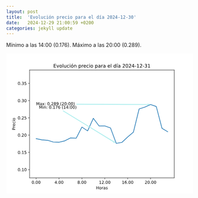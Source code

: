 ```yaml
---
layout: post
title:  'Evolución precio para el día 2024-12-30'
date:   2024-12-29 21:00:59 +0200
categories: jekyll update
---
```

Mínimo a las 14:00 (0.176). Máximo a las 20:00 (0.289).

<svg xmlns:xlink="http://www.w3.org/1999/xlink" viewBox="0 0 460.8 345.6" xmlns="http://www.w3.org/2000/svg" version="1.1">
 <metadata>
  <rdf:RDF xmlns:dc="http://purl.org/dc/elements/1.1/" xmlns:cc="http://creativecommons.org/ns#" xmlns:rdf="http://www.w3.org/1999/02/22-rdf-syntax-ns#">
   <cc:Work>
    <dc:type rdf:resource="http://purl.org/dc/dcmitype/StillImage"/>
    <dc:date>2024-12-30T19:04:06.574492</dc:date>
    <dc:format>image/svg+xml</dc:format>
    <dc:creator>
     <cc:Agent>
      <dc:title>Matplotlib v3.7.1, https://matplotlib.org/</dc:title>
     </cc:Agent>
    </dc:creator>
   </cc:Work>
  </rdf:RDF>
 </metadata>
 <defs>
  <style type="text/css">*{stroke-linejoin: round; stroke-linecap: butt}</style>
 </defs>
 <g id="figure_1">
  <g id="patch_1">
   <path d="M 0 345.6
L 460.8 345.6
L 460.8 0
L 0 0
z
" style="fill: #ffffff"/>
  </g>
  <g id="axes_1">
   <g id="patch_2">
    <path d="M 57.6 307.584
L 414.72 307.584
L 414.72 41.472
L 57.6 41.472
z
" style="fill: #ffffff"/>
   </g>
   <g id="matplotlib.axis_1">
    <g id="xtick_1">
     <g id="line2d_1">
      <defs>
       <path id="mb1c4d2a257" d="M 0 0
L 0 3.5
" style="stroke: #000000; stroke-width: 0.8"/>
      </defs>
      <g>
       <use xlink:href="#mb1c4d2a257" x="73.832727" y="307.584" style="stroke: #000000; stroke-width: 0.8"/>
      </g>
     </g>
     <g id="text_1">
      <!-- 0.00 -->
      <g transform="translate(62.699915 322.182437) scale(0.1 -0.1)">
       <defs>
        <path id="DejaVuSans-30" d="M 2034 4250
Q 1547 4250 1301 3770
Q 1056 3291 1056 2328
Q 1056 1369 1301 889
Q 1547 409 2034 409
Q 2525 409 2770 889
Q 3016 1369 3016 2328
Q 3016 3291 2770 3770
Q 2525 4250 2034 4250
z
M 2034 4750
Q 2819 4750 3233 4129
Q 3647 3509 3647 2328
Q 3647 1150 3233 529
Q 2819 -91 2034 -91
Q 1250 -91 836 529
Q 422 1150 422 2328
Q 422 3509 836 4129
Q 1250 4750 2034 4750
z
" transform="scale(0.015625)"/>
        <path id="DejaVuSans-2e" d="M 684 794
L 1344 794
L 1344 0
L 684 0
L 684 794
z
" transform="scale(0.015625)"/>
       </defs>
       <use xlink:href="#DejaVuSans-30"/>
       <use xlink:href="#DejaVuSans-2e" x="63.623047"/>
       <use xlink:href="#DejaVuSans-30" x="95.410156"/>
       <use xlink:href="#DejaVuSans-30" x="159.033203"/>
      </g>
     </g>
    </g>
    <g id="xtick_2">
     <g id="line2d_2">
      <g>
       <use xlink:href="#mb1c4d2a257" x="130.294387" y="307.584" style="stroke: #000000; stroke-width: 0.8"/>
      </g>
     </g>
     <g id="text_2">
      <!-- 4.00 -->
      <g transform="translate(119.161575 322.182437) scale(0.1 -0.1)">
       <defs>
        <path id="DejaVuSans-34" d="M 2419 4116
L 825 1625
L 2419 1625
L 2419 4116
z
M 2253 4666
L 3047 4666
L 3047 1625
L 3713 1625
L 3713 1100
L 3047 1100
L 3047 0
L 2419 0
L 2419 1100
L 313 1100
L 313 1709
L 2253 4666
z
" transform="scale(0.015625)"/>
       </defs>
       <use xlink:href="#DejaVuSans-34"/>
       <use xlink:href="#DejaVuSans-2e" x="63.623047"/>
       <use xlink:href="#DejaVuSans-30" x="95.410156"/>
       <use xlink:href="#DejaVuSans-30" x="159.033203"/>
      </g>
     </g>
    </g>
    <g id="xtick_3">
     <g id="line2d_3">
      <g>
       <use xlink:href="#mb1c4d2a257" x="186.756047" y="307.584" style="stroke: #000000; stroke-width: 0.8"/>
      </g>
     </g>
     <g id="text_3">
      <!-- 8.00 -->
      <g transform="translate(175.623235 322.182437) scale(0.1 -0.1)">
       <defs>
        <path id="DejaVuSans-38" d="M 2034 2216
Q 1584 2216 1326 1975
Q 1069 1734 1069 1313
Q 1069 891 1326 650
Q 1584 409 2034 409
Q 2484 409 2743 651
Q 3003 894 3003 1313
Q 3003 1734 2745 1975
Q 2488 2216 2034 2216
z
M 1403 2484
Q 997 2584 770 2862
Q 544 3141 544 3541
Q 544 4100 942 4425
Q 1341 4750 2034 4750
Q 2731 4750 3128 4425
Q 3525 4100 3525 3541
Q 3525 3141 3298 2862
Q 3072 2584 2669 2484
Q 3125 2378 3379 2068
Q 3634 1759 3634 1313
Q 3634 634 3220 271
Q 2806 -91 2034 -91
Q 1263 -91 848 271
Q 434 634 434 1313
Q 434 1759 690 2068
Q 947 2378 1403 2484
z
M 1172 3481
Q 1172 3119 1398 2916
Q 1625 2713 2034 2713
Q 2441 2713 2670 2916
Q 2900 3119 2900 3481
Q 2900 3844 2670 4047
Q 2441 4250 2034 4250
Q 1625 4250 1398 4047
Q 1172 3844 1172 3481
z
" transform="scale(0.015625)"/>
       </defs>
       <use xlink:href="#DejaVuSans-38"/>
       <use xlink:href="#DejaVuSans-2e" x="63.623047"/>
       <use xlink:href="#DejaVuSans-30" x="95.410156"/>
       <use xlink:href="#DejaVuSans-30" x="159.033203"/>
      </g>
     </g>
    </g>
    <g id="xtick_4">
     <g id="line2d_4">
      <g>
       <use xlink:href="#mb1c4d2a257" x="243.217708" y="307.584" style="stroke: #000000; stroke-width: 0.8"/>
      </g>
     </g>
     <g id="text_4">
      <!-- 12.00 -->
      <g transform="translate(228.903645 322.182437) scale(0.1 -0.1)">
       <defs>
        <path id="DejaVuSans-31" d="M 794 531
L 1825 531
L 1825 4091
L 703 3866
L 703 4441
L 1819 4666
L 2450 4666
L 2450 531
L 3481 531
L 3481 0
L 794 0
L 794 531
z
" transform="scale(0.015625)"/>
        <path id="DejaVuSans-32" d="M 1228 531
L 3431 531
L 3431 0
L 469 0
L 469 531
Q 828 903 1448 1529
Q 2069 2156 2228 2338
Q 2531 2678 2651 2914
Q 2772 3150 2772 3378
Q 2772 3750 2511 3984
Q 2250 4219 1831 4219
Q 1534 4219 1204 4116
Q 875 4013 500 3803
L 500 4441
Q 881 4594 1212 4672
Q 1544 4750 1819 4750
Q 2544 4750 2975 4387
Q 3406 4025 3406 3419
Q 3406 3131 3298 2873
Q 3191 2616 2906 2266
Q 2828 2175 2409 1742
Q 1991 1309 1228 531
z
" transform="scale(0.015625)"/>
       </defs>
       <use xlink:href="#DejaVuSans-31"/>
       <use xlink:href="#DejaVuSans-32" x="63.623047"/>
       <use xlink:href="#DejaVuSans-2e" x="127.246094"/>
       <use xlink:href="#DejaVuSans-30" x="159.033203"/>
       <use xlink:href="#DejaVuSans-30" x="222.65625"/>
      </g>
     </g>
    </g>
    <g id="xtick_5">
     <g id="line2d_5">
      <g>
       <use xlink:href="#mb1c4d2a257" x="299.679368" y="307.584" style="stroke: #000000; stroke-width: 0.8"/>
      </g>
     </g>
     <g id="text_5">
      <!-- 16.00 -->
      <g transform="translate(285.365305 322.182437) scale(0.1 -0.1)">
       <defs>
        <path id="DejaVuSans-36" d="M 2113 2584
Q 1688 2584 1439 2293
Q 1191 2003 1191 1497
Q 1191 994 1439 701
Q 1688 409 2113 409
Q 2538 409 2786 701
Q 3034 994 3034 1497
Q 3034 2003 2786 2293
Q 2538 2584 2113 2584
z
M 3366 4563
L 3366 3988
Q 3128 4100 2886 4159
Q 2644 4219 2406 4219
Q 1781 4219 1451 3797
Q 1122 3375 1075 2522
Q 1259 2794 1537 2939
Q 1816 3084 2150 3084
Q 2853 3084 3261 2657
Q 3669 2231 3669 1497
Q 3669 778 3244 343
Q 2819 -91 2113 -91
Q 1303 -91 875 529
Q 447 1150 447 2328
Q 447 3434 972 4092
Q 1497 4750 2381 4750
Q 2619 4750 2861 4703
Q 3103 4656 3366 4563
z
" transform="scale(0.015625)"/>
       </defs>
       <use xlink:href="#DejaVuSans-31"/>
       <use xlink:href="#DejaVuSans-36" x="63.623047"/>
       <use xlink:href="#DejaVuSans-2e" x="127.246094"/>
       <use xlink:href="#DejaVuSans-30" x="159.033203"/>
       <use xlink:href="#DejaVuSans-30" x="222.65625"/>
      </g>
     </g>
    </g>
    <g id="xtick_6">
     <g id="line2d_6">
      <g>
       <use xlink:href="#mb1c4d2a257" x="356.141028" y="307.584" style="stroke: #000000; stroke-width: 0.8"/>
      </g>
     </g>
     <g id="text_6">
      <!-- 20.00 -->
      <g transform="translate(341.826965 322.182437) scale(0.1 -0.1)">
       <use xlink:href="#DejaVuSans-32"/>
       <use xlink:href="#DejaVuSans-30" x="63.623047"/>
       <use xlink:href="#DejaVuSans-2e" x="127.246094"/>
       <use xlink:href="#DejaVuSans-30" x="159.033203"/>
       <use xlink:href="#DejaVuSans-30" x="222.65625"/>
      </g>
     </g>
    </g>
    <g id="text_7">
     <!-- Horas -->
     <g transform="translate(221.61625 335.860562) scale(0.1 -0.1)">
      <defs>
       <path id="DejaVuSans-48" d="M 628 4666
L 1259 4666
L 1259 2753
L 3553 2753
L 3553 4666
L 4184 4666
L 4184 0
L 3553 0
L 3553 2222
L 1259 2222
L 1259 0
L 628 0
L 628 4666
z
" transform="scale(0.015625)"/>
       <path id="DejaVuSans-6f" d="M 1959 3097
Q 1497 3097 1228 2736
Q 959 2375 959 1747
Q 959 1119 1226 758
Q 1494 397 1959 397
Q 2419 397 2687 759
Q 2956 1122 2956 1747
Q 2956 2369 2687 2733
Q 2419 3097 1959 3097
z
M 1959 3584
Q 2709 3584 3137 3096
Q 3566 2609 3566 1747
Q 3566 888 3137 398
Q 2709 -91 1959 -91
Q 1206 -91 779 398
Q 353 888 353 1747
Q 353 2609 779 3096
Q 1206 3584 1959 3584
z
" transform="scale(0.015625)"/>
       <path id="DejaVuSans-72" d="M 2631 2963
Q 2534 3019 2420 3045
Q 2306 3072 2169 3072
Q 1681 3072 1420 2755
Q 1159 2438 1159 1844
L 1159 0
L 581 0
L 581 3500
L 1159 3500
L 1159 2956
Q 1341 3275 1631 3429
Q 1922 3584 2338 3584
Q 2397 3584 2469 3576
Q 2541 3569 2628 3553
L 2631 2963
z
" transform="scale(0.015625)"/>
       <path id="DejaVuSans-61" d="M 2194 1759
Q 1497 1759 1228 1600
Q 959 1441 959 1056
Q 959 750 1161 570
Q 1363 391 1709 391
Q 2188 391 2477 730
Q 2766 1069 2766 1631
L 2766 1759
L 2194 1759
z
M 3341 1997
L 3341 0
L 2766 0
L 2766 531
Q 2569 213 2275 61
Q 1981 -91 1556 -91
Q 1019 -91 701 211
Q 384 513 384 1019
Q 384 1609 779 1909
Q 1175 2209 1959 2209
L 2766 2209
L 2766 2266
Q 2766 2663 2505 2880
Q 2244 3097 1772 3097
Q 1472 3097 1187 3025
Q 903 2953 641 2809
L 641 3341
Q 956 3463 1253 3523
Q 1550 3584 1831 3584
Q 2591 3584 2966 3190
Q 3341 2797 3341 1997
z
" transform="scale(0.015625)"/>
       <path id="DejaVuSans-73" d="M 2834 3397
L 2834 2853
Q 2591 2978 2328 3040
Q 2066 3103 1784 3103
Q 1356 3103 1142 2972
Q 928 2841 928 2578
Q 928 2378 1081 2264
Q 1234 2150 1697 2047
L 1894 2003
Q 2506 1872 2764 1633
Q 3022 1394 3022 966
Q 3022 478 2636 193
Q 2250 -91 1575 -91
Q 1294 -91 989 -36
Q 684 19 347 128
L 347 722
Q 666 556 975 473
Q 1284 391 1588 391
Q 1994 391 2212 530
Q 2431 669 2431 922
Q 2431 1156 2273 1281
Q 2116 1406 1581 1522
L 1381 1569
Q 847 1681 609 1914
Q 372 2147 372 2553
Q 372 3047 722 3315
Q 1072 3584 1716 3584
Q 2034 3584 2315 3537
Q 2597 3491 2834 3397
z
" transform="scale(0.015625)"/>
      </defs>
      <use xlink:href="#DejaVuSans-48"/>
      <use xlink:href="#DejaVuSans-6f" x="75.195312"/>
      <use xlink:href="#DejaVuSans-72" x="136.376953"/>
      <use xlink:href="#DejaVuSans-61" x="177.490234"/>
      <use xlink:href="#DejaVuSans-73" x="238.769531"/>
     </g>
    </g>
   </g>
   <g id="matplotlib.axis_2">
    <g id="ytick_1">
     <g id="line2d_7">
      <defs>
       <path id="meb2de6eaa0" d="M 0 0
L -3.5 0
" style="stroke: #000000; stroke-width: 0.8"/>
      </defs>
      <g>
       <use xlink:href="#meb2de6eaa0" x="57.6" y="287.324217" style="stroke: #000000; stroke-width: 0.8"/>
      </g>
     </g>
     <g id="text_8">
      <!-- 0.10 -->
      <g transform="translate(28.334375 291.123435) scale(0.1 -0.1)">
       <use xlink:href="#DejaVuSans-30"/>
       <use xlink:href="#DejaVuSans-2e" x="63.623047"/>
       <use xlink:href="#DejaVuSans-31" x="95.410156"/>
       <use xlink:href="#DejaVuSans-30" x="159.033203"/>
      </g>
     </g>
    </g>
    <g id="ytick_2">
     <g id="line2d_8">
      <g>
       <use xlink:href="#meb2de6eaa0" x="57.6" y="244.725849" style="stroke: #000000; stroke-width: 0.8"/>
      </g>
     </g>
     <g id="text_9">
      <!-- 0.15 -->
      <g transform="translate(28.334375 248.525068) scale(0.1 -0.1)">
       <defs>
        <path id="DejaVuSans-35" d="M 691 4666
L 3169 4666
L 3169 4134
L 1269 4134
L 1269 2991
Q 1406 3038 1543 3061
Q 1681 3084 1819 3084
Q 2600 3084 3056 2656
Q 3513 2228 3513 1497
Q 3513 744 3044 326
Q 2575 -91 1722 -91
Q 1428 -91 1123 -41
Q 819 9 494 109
L 494 744
Q 775 591 1075 516
Q 1375 441 1709 441
Q 2250 441 2565 725
Q 2881 1009 2881 1497
Q 2881 1984 2565 2268
Q 2250 2553 1709 2553
Q 1456 2553 1204 2497
Q 953 2441 691 2322
L 691 4666
z
" transform="scale(0.015625)"/>
       </defs>
       <use xlink:href="#DejaVuSans-30"/>
       <use xlink:href="#DejaVuSans-2e" x="63.623047"/>
       <use xlink:href="#DejaVuSans-31" x="95.410156"/>
       <use xlink:href="#DejaVuSans-35" x="159.033203"/>
      </g>
     </g>
    </g>
    <g id="ytick_3">
     <g id="line2d_9">
      <g>
       <use xlink:href="#meb2de6eaa0" x="57.6" y="202.127482" style="stroke: #000000; stroke-width: 0.8"/>
      </g>
     </g>
     <g id="text_10">
      <!-- 0.20 -->
      <g transform="translate(28.334375 205.926701) scale(0.1 -0.1)">
       <use xlink:href="#DejaVuSans-30"/>
       <use xlink:href="#DejaVuSans-2e" x="63.623047"/>
       <use xlink:href="#DejaVuSans-32" x="95.410156"/>
       <use xlink:href="#DejaVuSans-30" x="159.033203"/>
      </g>
     </g>
    </g>
    <g id="ytick_4">
     <g id="line2d_10">
      <g>
       <use xlink:href="#meb2de6eaa0" x="57.6" y="159.529115" style="stroke: #000000; stroke-width: 0.8"/>
      </g>
     </g>
     <g id="text_11">
      <!-- 0.25 -->
      <g transform="translate(28.334375 163.328334) scale(0.1 -0.1)">
       <use xlink:href="#DejaVuSans-30"/>
       <use xlink:href="#DejaVuSans-2e" x="63.623047"/>
       <use xlink:href="#DejaVuSans-32" x="95.410156"/>
       <use xlink:href="#DejaVuSans-35" x="159.033203"/>
      </g>
     </g>
    </g>
    <g id="ytick_5">
     <g id="line2d_11">
      <g>
       <use xlink:href="#meb2de6eaa0" x="57.6" y="116.930748" style="stroke: #000000; stroke-width: 0.8"/>
      </g>
     </g>
     <g id="text_12">
      <!-- 0.30 -->
      <g transform="translate(28.334375 120.729966) scale(0.1 -0.1)">
       <defs>
        <path id="DejaVuSans-33" d="M 2597 2516
Q 3050 2419 3304 2112
Q 3559 1806 3559 1356
Q 3559 666 3084 287
Q 2609 -91 1734 -91
Q 1441 -91 1130 -33
Q 819 25 488 141
L 488 750
Q 750 597 1062 519
Q 1375 441 1716 441
Q 2309 441 2620 675
Q 2931 909 2931 1356
Q 2931 1769 2642 2001
Q 2353 2234 1838 2234
L 1294 2234
L 1294 2753
L 1863 2753
Q 2328 2753 2575 2939
Q 2822 3125 2822 3475
Q 2822 3834 2567 4026
Q 2313 4219 1838 4219
Q 1578 4219 1281 4162
Q 984 4106 628 3988
L 628 4550
Q 988 4650 1302 4700
Q 1616 4750 1894 4750
Q 2613 4750 3031 4423
Q 3450 4097 3450 3541
Q 3450 3153 3228 2886
Q 3006 2619 2597 2516
z
" transform="scale(0.015625)"/>
       </defs>
       <use xlink:href="#DejaVuSans-30"/>
       <use xlink:href="#DejaVuSans-2e" x="63.623047"/>
       <use xlink:href="#DejaVuSans-33" x="95.410156"/>
       <use xlink:href="#DejaVuSans-30" x="159.033203"/>
      </g>
     </g>
    </g>
    <g id="ytick_6">
     <g id="line2d_12">
      <g>
       <use xlink:href="#meb2de6eaa0" x="57.6" y="74.33238" style="stroke: #000000; stroke-width: 0.8"/>
      </g>
     </g>
     <g id="text_13">
      <!-- 0.35 -->
      <g transform="translate(28.334375 78.131599) scale(0.1 -0.1)">
       <use xlink:href="#DejaVuSans-30"/>
       <use xlink:href="#DejaVuSans-2e" x="63.623047"/>
       <use xlink:href="#DejaVuSans-33" x="95.410156"/>
       <use xlink:href="#DejaVuSans-35" x="159.033203"/>
      </g>
     </g>
    </g>
    <g id="text_14">
     <!-- Precio -->
     <g transform="translate(22.254687 189.672531) rotate(-90) scale(0.1 -0.1)">
      <defs>
       <path id="DejaVuSans-50" d="M 1259 4147
L 1259 2394
L 2053 2394
Q 2494 2394 2734 2622
Q 2975 2850 2975 3272
Q 2975 3691 2734 3919
Q 2494 4147 2053 4147
L 1259 4147
z
M 628 4666
L 2053 4666
Q 2838 4666 3239 4311
Q 3641 3956 3641 3272
Q 3641 2581 3239 2228
Q 2838 1875 2053 1875
L 1259 1875
L 1259 0
L 628 0
L 628 4666
z
" transform="scale(0.015625)"/>
       <path id="DejaVuSans-65" d="M 3597 1894
L 3597 1613
L 953 1613
Q 991 1019 1311 708
Q 1631 397 2203 397
Q 2534 397 2845 478
Q 3156 559 3463 722
L 3463 178
Q 3153 47 2828 -22
Q 2503 -91 2169 -91
Q 1331 -91 842 396
Q 353 884 353 1716
Q 353 2575 817 3079
Q 1281 3584 2069 3584
Q 2775 3584 3186 3129
Q 3597 2675 3597 1894
z
M 3022 2063
Q 3016 2534 2758 2815
Q 2500 3097 2075 3097
Q 1594 3097 1305 2825
Q 1016 2553 972 2059
L 3022 2063
z
" transform="scale(0.015625)"/>
       <path id="DejaVuSans-63" d="M 3122 3366
L 3122 2828
Q 2878 2963 2633 3030
Q 2388 3097 2138 3097
Q 1578 3097 1268 2742
Q 959 2388 959 1747
Q 959 1106 1268 751
Q 1578 397 2138 397
Q 2388 397 2633 464
Q 2878 531 3122 666
L 3122 134
Q 2881 22 2623 -34
Q 2366 -91 2075 -91
Q 1284 -91 818 406
Q 353 903 353 1747
Q 353 2603 823 3093
Q 1294 3584 2113 3584
Q 2378 3584 2631 3529
Q 2884 3475 3122 3366
z
" transform="scale(0.015625)"/>
       <path id="DejaVuSans-69" d="M 603 3500
L 1178 3500
L 1178 0
L 603 0
L 603 3500
z
M 603 4863
L 1178 4863
L 1178 4134
L 603 4134
L 603 4863
z
" transform="scale(0.015625)"/>
      </defs>
      <use xlink:href="#DejaVuSans-50"/>
      <use xlink:href="#DejaVuSans-72" x="58.552734"/>
      <use xlink:href="#DejaVuSans-65" x="97.416016"/>
      <use xlink:href="#DejaVuSans-63" x="158.939453"/>
      <use xlink:href="#DejaVuSans-69" x="213.919922"/>
      <use xlink:href="#DejaVuSans-6f" x="241.703125"/>
     </g>
    </g>
   </g>
   <g id="line2d_13">
    <path d="M 73.832727 210.894226
L 87.948142 213.799435
L 102.063557 214.915512
L 116.178972 219.175349
L 130.294387 219.712088
L 144.409802 216.304219
L 158.525217 209.053977
L 172.640632 209.795188
L 186.756047 182.251084
L 200.871462 191.690882
L 214.986877 160.585554
L 229.102292 179.550347
L 243.217708 179.49071
L 257.333123 184.508797
L 271.448538 222.387266
L 285.563953 220.078434
L 299.679368 206.762184
L 313.794783 194.936878
L 327.910198 137.659113
L 342.025613 132.947734
L 356.141028 126.668734
L 370.256443 131.550507
L 384.371858 185.377804
L 398.487273 193.820801
" clip-path="url(#p69227d1b10)" style="fill: none; stroke: #1f77b4; stroke-width: 1.5; stroke-linecap: square"/>
   </g>
   <g id="patch_3">
    <path d="M 57.6 307.584
L 57.6 41.472
" style="fill: none; stroke: #000000; stroke-width: 0.8; stroke-linejoin: miter; stroke-linecap: square"/>
   </g>
   <g id="patch_4">
    <path d="M 414.72 307.584
L 414.72 41.472
" style="fill: none; stroke: #000000; stroke-width: 0.8; stroke-linejoin: miter; stroke-linecap: square"/>
   </g>
   <g id="patch_5">
    <path d="M 57.6 307.584
L 414.72 307.584
" style="fill: none; stroke: #000000; stroke-width: 0.8; stroke-linejoin: miter; stroke-linecap: square"/>
   </g>
   <g id="patch_6">
    <path d="M 57.6 41.472
L 414.72 41.472
" style="fill: none; stroke: #000000; stroke-width: 0.8; stroke-linejoin: miter; stroke-linecap: square"/>
   </g>
   <g id="patch_7">
    <path d="M 173.482668 124.846555
Q 261.315915 125.241904 349.149162 125.637253
L 349.155914 124.137268
Q 351.649254 125.398504 354.142595 126.659739
Q 351.638002 127.898478 349.133408 129.137218
L 349.14016 127.637233
Q 261.306913 127.241884 173.473666 126.846535
L 173.482668 124.846555
z
" style="fill: #afeeee; stroke: #afeeee; stroke-width: 0.0001; stroke-linecap: round"/>
   </g>
   <g id="text_15">
    <!-- Max: 0.289 (20:00) -->
    <g transform="translate(73.832727 128.372669) scale(0.1 -0.1)">
     <defs>
      <path id="DejaVuSans-4d" d="M 628 4666
L 1569 4666
L 2759 1491
L 3956 4666
L 4897 4666
L 4897 0
L 4281 0
L 4281 4097
L 3078 897
L 2444 897
L 1241 4097
L 1241 0
L 628 0
L 628 4666
z
" transform="scale(0.015625)"/>
      <path id="DejaVuSans-78" d="M 3513 3500
L 2247 1797
L 3578 0
L 2900 0
L 1881 1375
L 863 0
L 184 0
L 1544 1831
L 300 3500
L 978 3500
L 1906 2253
L 2834 3500
L 3513 3500
z
" transform="scale(0.015625)"/>
      <path id="DejaVuSans-3a" d="M 750 794
L 1409 794
L 1409 0
L 750 0
L 750 794
z
M 750 3309
L 1409 3309
L 1409 2516
L 750 2516
L 750 3309
z
" transform="scale(0.015625)"/>
      <path id="DejaVuSans-20" transform="scale(0.015625)"/>
      <path id="DejaVuSans-39" d="M 703 97
L 703 672
Q 941 559 1184 500
Q 1428 441 1663 441
Q 2288 441 2617 861
Q 2947 1281 2994 2138
Q 2813 1869 2534 1725
Q 2256 1581 1919 1581
Q 1219 1581 811 2004
Q 403 2428 403 3163
Q 403 3881 828 4315
Q 1253 4750 1959 4750
Q 2769 4750 3195 4129
Q 3622 3509 3622 2328
Q 3622 1225 3098 567
Q 2575 -91 1691 -91
Q 1453 -91 1209 -44
Q 966 3 703 97
z
M 1959 2075
Q 2384 2075 2632 2365
Q 2881 2656 2881 3163
Q 2881 3666 2632 3958
Q 2384 4250 1959 4250
Q 1534 4250 1286 3958
Q 1038 3666 1038 3163
Q 1038 2656 1286 2365
Q 1534 2075 1959 2075
z
" transform="scale(0.015625)"/>
      <path id="DejaVuSans-28" d="M 1984 4856
Q 1566 4138 1362 3434
Q 1159 2731 1159 2009
Q 1159 1288 1364 580
Q 1569 -128 1984 -844
L 1484 -844
Q 1016 -109 783 600
Q 550 1309 550 2009
Q 550 2706 781 3412
Q 1013 4119 1484 4856
L 1984 4856
z
" transform="scale(0.015625)"/>
      <path id="DejaVuSans-29" d="M 513 4856
L 1013 4856
Q 1481 4119 1714 3412
Q 1947 2706 1947 2009
Q 1947 1309 1714 600
Q 1481 -109 1013 -844
L 513 -844
Q 928 -128 1133 580
Q 1338 1288 1338 2009
Q 1338 2731 1133 3434
Q 928 4138 513 4856
z
" transform="scale(0.015625)"/>
     </defs>
     <use xlink:href="#DejaVuSans-4d"/>
     <use xlink:href="#DejaVuSans-61" x="86.279297"/>
     <use xlink:href="#DejaVuSans-78" x="147.558594"/>
     <use xlink:href="#DejaVuSans-3a" x="206.738281"/>
     <use xlink:href="#DejaVuSans-20" x="240.429688"/>
     <use xlink:href="#DejaVuSans-30" x="272.216797"/>
     <use xlink:href="#DejaVuSans-2e" x="335.839844"/>
     <use xlink:href="#DejaVuSans-32" x="367.626953"/>
     <use xlink:href="#DejaVuSans-38" x="431.25"/>
     <use xlink:href="#DejaVuSans-39" x="494.873047"/>
     <use xlink:href="#DejaVuSans-20" x="558.496094"/>
     <use xlink:href="#DejaVuSans-28" x="590.283203"/>
     <use xlink:href="#DejaVuSans-32" x="629.296875"/>
     <use xlink:href="#DejaVuSans-30" x="692.919922"/>
     <use xlink:href="#DejaVuSans-3a" x="756.542969"/>
     <use xlink:href="#DejaVuSans-30" x="790.234375"/>
     <use xlink:href="#DejaVuSans-30" x="853.857422"/>
     <use xlink:href="#DejaVuSans-29" x="917.480469"/>
    </g>
   </g>
   <g id="patch_8">
    <path d="M 140.656217 141.165697
Q 203.327868 179.52278 265.999518 217.879863
L 266.782551 216.600465
Q 268.263973 218.972676 269.745394 221.344887
Q 266.958918 221.105006 264.172441 220.865125
L 264.955474 219.585727
Q 202.283823 181.228644 139.612173 142.871561
L 140.656217 141.165697
z
" style="fill: #afeeee; stroke: #afeeee; stroke-width: 0.0001; stroke-linecap: round"/>
   </g>
   <g id="text_16">
    <!-- Min: 0.176 (14:00) -->
    <g transform="translate(80.890435 136.892343) scale(0.1 -0.1)">
     <defs>
      <path id="DejaVuSans-6e" d="M 3513 2113
L 3513 0
L 2938 0
L 2938 2094
Q 2938 2591 2744 2837
Q 2550 3084 2163 3084
Q 1697 3084 1428 2787
Q 1159 2491 1159 1978
L 1159 0
L 581 0
L 581 3500
L 1159 3500
L 1159 2956
Q 1366 3272 1645 3428
Q 1925 3584 2291 3584
Q 2894 3584 3203 3211
Q 3513 2838 3513 2113
z
" transform="scale(0.015625)"/>
      <path id="DejaVuSans-37" d="M 525 4666
L 3525 4666
L 3525 4397
L 1831 0
L 1172 0
L 2766 4134
L 525 4134
L 525 4666
z
" transform="scale(0.015625)"/>
     </defs>
     <use xlink:href="#DejaVuSans-4d"/>
     <use xlink:href="#DejaVuSans-69" x="86.279297"/>
     <use xlink:href="#DejaVuSans-6e" x="114.0625"/>
     <use xlink:href="#DejaVuSans-3a" x="177.441406"/>
     <use xlink:href="#DejaVuSans-20" x="211.132812"/>
     <use xlink:href="#DejaVuSans-30" x="242.919922"/>
     <use xlink:href="#DejaVuSans-2e" x="306.542969"/>
     <use xlink:href="#DejaVuSans-31" x="338.330078"/>
     <use xlink:href="#DejaVuSans-37" x="401.953125"/>
     <use xlink:href="#DejaVuSans-36" x="465.576172"/>
     <use xlink:href="#DejaVuSans-20" x="529.199219"/>
     <use xlink:href="#DejaVuSans-28" x="560.986328"/>
     <use xlink:href="#DejaVuSans-31" x="600"/>
     <use xlink:href="#DejaVuSans-34" x="663.623047"/>
     <use xlink:href="#DejaVuSans-3a" x="727.246094"/>
     <use xlink:href="#DejaVuSans-30" x="760.9375"/>
     <use xlink:href="#DejaVuSans-30" x="824.560547"/>
     <use xlink:href="#DejaVuSans-29" x="888.183594"/>
    </g>
   </g>
   <g id="text_17">
    <!-- Evolución precio para el día 2024-12-31 -->
    <g transform="translate(116.222813 35.472) scale(0.12 -0.12)">
     <defs>
      <path id="DejaVuSans-45" d="M 628 4666
L 3578 4666
L 3578 4134
L 1259 4134
L 1259 2753
L 3481 2753
L 3481 2222
L 1259 2222
L 1259 531
L 3634 531
L 3634 0
L 628 0
L 628 4666
z
" transform="scale(0.015625)"/>
      <path id="DejaVuSans-76" d="M 191 3500
L 800 3500
L 1894 563
L 2988 3500
L 3597 3500
L 2284 0
L 1503 0
L 191 3500
z
" transform="scale(0.015625)"/>
      <path id="DejaVuSans-6c" d="M 603 4863
L 1178 4863
L 1178 0
L 603 0
L 603 4863
z
" transform="scale(0.015625)"/>
      <path id="DejaVuSans-75" d="M 544 1381
L 544 3500
L 1119 3500
L 1119 1403
Q 1119 906 1312 657
Q 1506 409 1894 409
Q 2359 409 2629 706
Q 2900 1003 2900 1516
L 2900 3500
L 3475 3500
L 3475 0
L 2900 0
L 2900 538
Q 2691 219 2414 64
Q 2138 -91 1772 -91
Q 1169 -91 856 284
Q 544 659 544 1381
z
M 1991 3584
L 1991 3584
z
" transform="scale(0.015625)"/>
      <path id="DejaVuSans-f3" d="M 1959 3097
Q 1497 3097 1228 2736
Q 959 2375 959 1747
Q 959 1119 1226 758
Q 1494 397 1959 397
Q 2419 397 2687 759
Q 2956 1122 2956 1747
Q 2956 2369 2687 2733
Q 2419 3097 1959 3097
z
M 1959 3584
Q 2709 3584 3137 3096
Q 3566 2609 3566 1747
Q 3566 888 3137 398
Q 2709 -91 1959 -91
Q 1206 -91 779 398
Q 353 888 353 1747
Q 353 2609 779 3096
Q 1206 3584 1959 3584
z
M 2394 5119
L 3016 5119
L 1998 3944
L 1519 3944
L 2394 5119
z
" transform="scale(0.015625)"/>
      <path id="DejaVuSans-70" d="M 1159 525
L 1159 -1331
L 581 -1331
L 581 3500
L 1159 3500
L 1159 2969
Q 1341 3281 1617 3432
Q 1894 3584 2278 3584
Q 2916 3584 3314 3078
Q 3713 2572 3713 1747
Q 3713 922 3314 415
Q 2916 -91 2278 -91
Q 1894 -91 1617 61
Q 1341 213 1159 525
z
M 3116 1747
Q 3116 2381 2855 2742
Q 2594 3103 2138 3103
Q 1681 3103 1420 2742
Q 1159 2381 1159 1747
Q 1159 1113 1420 752
Q 1681 391 2138 391
Q 2594 391 2855 752
Q 3116 1113 3116 1747
z
" transform="scale(0.015625)"/>
      <path id="DejaVuSans-64" d="M 2906 2969
L 2906 4863
L 3481 4863
L 3481 0
L 2906 0
L 2906 525
Q 2725 213 2448 61
Q 2172 -91 1784 -91
Q 1150 -91 751 415
Q 353 922 353 1747
Q 353 2572 751 3078
Q 1150 3584 1784 3584
Q 2172 3584 2448 3432
Q 2725 3281 2906 2969
z
M 947 1747
Q 947 1113 1208 752
Q 1469 391 1925 391
Q 2381 391 2643 752
Q 2906 1113 2906 1747
Q 2906 2381 2643 2742
Q 2381 3103 1925 3103
Q 1469 3103 1208 2742
Q 947 2381 947 1747
z
" transform="scale(0.015625)"/>
      <path id="DejaVuSans-ed" d="M 1322 5119
L 1944 5119
L 926 3944
L 447 3944
L 1322 5119
z
M 603 3500
L 1178 3500
L 1178 0
L 603 0
L 603 3500
z
M 891 3584
L 891 3584
z
" transform="scale(0.015625)"/>
      <path id="DejaVuSans-2d" d="M 313 2009
L 1997 2009
L 1997 1497
L 313 1497
L 313 2009
z
" transform="scale(0.015625)"/>
     </defs>
     <use xlink:href="#DejaVuSans-45"/>
     <use xlink:href="#DejaVuSans-76" x="63.183594"/>
     <use xlink:href="#DejaVuSans-6f" x="122.363281"/>
     <use xlink:href="#DejaVuSans-6c" x="183.544922"/>
     <use xlink:href="#DejaVuSans-75" x="211.328125"/>
     <use xlink:href="#DejaVuSans-63" x="274.707031"/>
     <use xlink:href="#DejaVuSans-69" x="329.6875"/>
     <use xlink:href="#DejaVuSans-f3" x="357.470703"/>
     <use xlink:href="#DejaVuSans-6e" x="418.652344"/>
     <use xlink:href="#DejaVuSans-20" x="482.03125"/>
     <use xlink:href="#DejaVuSans-70" x="513.818359"/>
     <use xlink:href="#DejaVuSans-72" x="577.294922"/>
     <use xlink:href="#DejaVuSans-65" x="616.158203"/>
     <use xlink:href="#DejaVuSans-63" x="677.681641"/>
     <use xlink:href="#DejaVuSans-69" x="732.662109"/>
     <use xlink:href="#DejaVuSans-6f" x="760.445312"/>
     <use xlink:href="#DejaVuSans-20" x="821.626953"/>
     <use xlink:href="#DejaVuSans-70" x="853.414062"/>
     <use xlink:href="#DejaVuSans-61" x="916.890625"/>
     <use xlink:href="#DejaVuSans-72" x="978.169922"/>
     <use xlink:href="#DejaVuSans-61" x="1019.283203"/>
     <use xlink:href="#DejaVuSans-20" x="1080.5625"/>
     <use xlink:href="#DejaVuSans-65" x="1112.349609"/>
     <use xlink:href="#DejaVuSans-6c" x="1173.873047"/>
     <use xlink:href="#DejaVuSans-20" x="1201.65625"/>
     <use xlink:href="#DejaVuSans-64" x="1233.443359"/>
     <use xlink:href="#DejaVuSans-ed" x="1296.919922"/>
     <use xlink:href="#DejaVuSans-61" x="1324.703125"/>
     <use xlink:href="#DejaVuSans-20" x="1385.982422"/>
     <use xlink:href="#DejaVuSans-32" x="1417.769531"/>
     <use xlink:href="#DejaVuSans-30" x="1481.392578"/>
     <use xlink:href="#DejaVuSans-32" x="1545.015625"/>
     <use xlink:href="#DejaVuSans-34" x="1608.638672"/>
     <use xlink:href="#DejaVuSans-2d" x="1672.261719"/>
     <use xlink:href="#DejaVuSans-31" x="1708.345703"/>
     <use xlink:href="#DejaVuSans-32" x="1771.96875"/>
     <use xlink:href="#DejaVuSans-2d" x="1835.591797"/>
     <use xlink:href="#DejaVuSans-33" x="1871.675781"/>
     <use xlink:href="#DejaVuSans-31" x="1935.298828"/>
    </g>
   </g>
  </g>
 </g>
 <defs>
  <clipPath id="p69227d1b10">
   <rect x="57.6" y="41.472" width="357.12" height="266.112"/>
  </clipPath>
 </defs>
</svg>

<div>                        <script type="text/javascript">window.PlotlyConfig = {MathJaxConfig: 'local'};</script>
        <script charset="utf-8" src="https://cdn.plot.ly/plotly-2.35.2.min.js"></script>                <div id="1ef57413-a919-4f81-8bb3-237627c89be5" class="plotly-graph-div" style="height:100%; width:100%;"></div>            <script type="text/javascript">                                    window.PLOTLYENV=window.PLOTLYENV || {};                                    if (document.getElementById("1ef57413-a919-4f81-8bb3-237627c89be5")) {                    Plotly.newPlot(                        "1ef57413-a919-4f81-8bb3-237627c89be5",                        [{"hovertemplate":"Hora=%{x}\u003cbr\u003ePrecio=%{y}\u003cextra\u003e\u003c\u002fextra\u003e","legendgroup":"","line":{"color":"#636efa","dash":"solid"},"marker":{"symbol":"circle"},"mode":"lines+markers","name":"","orientation":"v","showlegend":false,"x":[0,1,2,3,4,5,6,7,8,9,10,11,12,13,14,15,16,17,18,19,20,21,22,23],"xaxis":"x","y":[0.18971,0.1863,0.18499,0.17999,0.17936,0.18336,0.19187,0.191,0.22333,0.21225,0.2487599999999999,0.2265,0.22657,0.22068,0.17622,0.17893,0.19456,0.20844,0.27567,0.2812,0.28857,0.28284,0.21966,0.20975],"yaxis":"y","type":"scatter"}],                        {"template":{"data":{"histogram2dcontour":[{"type":"histogram2dcontour","colorbar":{"outlinewidth":0,"ticks":""},"colorscale":[[0.0,"#0d0887"],[0.1111111111111111,"#46039f"],[0.2222222222222222,"#7201a8"],[0.3333333333333333,"#9c179e"],[0.4444444444444444,"#bd3786"],[0.5555555555555556,"#d8576b"],[0.6666666666666666,"#ed7953"],[0.7777777777777778,"#fb9f3a"],[0.8888888888888888,"#fdca26"],[1.0,"#f0f921"]]}],"choropleth":[{"type":"choropleth","colorbar":{"outlinewidth":0,"ticks":""}}],"histogram2d":[{"type":"histogram2d","colorbar":{"outlinewidth":0,"ticks":""},"colorscale":[[0.0,"#0d0887"],[0.1111111111111111,"#46039f"],[0.2222222222222222,"#7201a8"],[0.3333333333333333,"#9c179e"],[0.4444444444444444,"#bd3786"],[0.5555555555555556,"#d8576b"],[0.6666666666666666,"#ed7953"],[0.7777777777777778,"#fb9f3a"],[0.8888888888888888,"#fdca26"],[1.0,"#f0f921"]]}],"heatmap":[{"type":"heatmap","colorbar":{"outlinewidth":0,"ticks":""},"colorscale":[[0.0,"#0d0887"],[0.1111111111111111,"#46039f"],[0.2222222222222222,"#7201a8"],[0.3333333333333333,"#9c179e"],[0.4444444444444444,"#bd3786"],[0.5555555555555556,"#d8576b"],[0.6666666666666666,"#ed7953"],[0.7777777777777778,"#fb9f3a"],[0.8888888888888888,"#fdca26"],[1.0,"#f0f921"]]}],"heatmapgl":[{"type":"heatmapgl","colorbar":{"outlinewidth":0,"ticks":""},"colorscale":[[0.0,"#0d0887"],[0.1111111111111111,"#46039f"],[0.2222222222222222,"#7201a8"],[0.3333333333333333,"#9c179e"],[0.4444444444444444,"#bd3786"],[0.5555555555555556,"#d8576b"],[0.6666666666666666,"#ed7953"],[0.7777777777777778,"#fb9f3a"],[0.8888888888888888,"#fdca26"],[1.0,"#f0f921"]]}],"contourcarpet":[{"type":"contourcarpet","colorbar":{"outlinewidth":0,"ticks":""}}],"contour":[{"type":"contour","colorbar":{"outlinewidth":0,"ticks":""},"colorscale":[[0.0,"#0d0887"],[0.1111111111111111,"#46039f"],[0.2222222222222222,"#7201a8"],[0.3333333333333333,"#9c179e"],[0.4444444444444444,"#bd3786"],[0.5555555555555556,"#d8576b"],[0.6666666666666666,"#ed7953"],[0.7777777777777778,"#fb9f3a"],[0.8888888888888888,"#fdca26"],[1.0,"#f0f921"]]}],"surface":[{"type":"surface","colorbar":{"outlinewidth":0,"ticks":""},"colorscale":[[0.0,"#0d0887"],[0.1111111111111111,"#46039f"],[0.2222222222222222,"#7201a8"],[0.3333333333333333,"#9c179e"],[0.4444444444444444,"#bd3786"],[0.5555555555555556,"#d8576b"],[0.6666666666666666,"#ed7953"],[0.7777777777777778,"#fb9f3a"],[0.8888888888888888,"#fdca26"],[1.0,"#f0f921"]]}],"mesh3d":[{"type":"mesh3d","colorbar":{"outlinewidth":0,"ticks":""}}],"scatter":[{"fillpattern":{"fillmode":"overlay","size":10,"solidity":0.2},"type":"scatter"}],"parcoords":[{"type":"parcoords","line":{"colorbar":{"outlinewidth":0,"ticks":""}}}],"scatterpolargl":[{"type":"scatterpolargl","marker":{"colorbar":{"outlinewidth":0,"ticks":""}}}],"bar":[{"error_x":{"color":"#2a3f5f"},"error_y":{"color":"#2a3f5f"},"marker":{"line":{"color":"#E5ECF6","width":0.5},"pattern":{"fillmode":"overlay","size":10,"solidity":0.2}},"type":"bar"}],"scattergeo":[{"type":"scattergeo","marker":{"colorbar":{"outlinewidth":0,"ticks":""}}}],"scatterpolar":[{"type":"scatterpolar","marker":{"colorbar":{"outlinewidth":0,"ticks":""}}}],"histogram":[{"marker":{"pattern":{"fillmode":"overlay","size":10,"solidity":0.2}},"type":"histogram"}],"scattergl":[{"type":"scattergl","marker":{"colorbar":{"outlinewidth":0,"ticks":""}}}],"scatter3d":[{"type":"scatter3d","line":{"colorbar":{"outlinewidth":0,"ticks":""}},"marker":{"colorbar":{"outlinewidth":0,"ticks":""}}}],"scattermapbox":[{"type":"scattermapbox","marker":{"colorbar":{"outlinewidth":0,"ticks":""}}}],"scatterternary":[{"type":"scatterternary","marker":{"colorbar":{"outlinewidth":0,"ticks":""}}}],"scattercarpet":[{"type":"scattercarpet","marker":{"colorbar":{"outlinewidth":0,"ticks":""}}}],"carpet":[{"aaxis":{"endlinecolor":"#2a3f5f","gridcolor":"white","linecolor":"white","minorgridcolor":"white","startlinecolor":"#2a3f5f"},"baxis":{"endlinecolor":"#2a3f5f","gridcolor":"white","linecolor":"white","minorgridcolor":"white","startlinecolor":"#2a3f5f"},"type":"carpet"}],"table":[{"cells":{"fill":{"color":"#EBF0F8"},"line":{"color":"white"}},"header":{"fill":{"color":"#C8D4E3"},"line":{"color":"white"}},"type":"table"}],"barpolar":[{"marker":{"line":{"color":"#E5ECF6","width":0.5},"pattern":{"fillmode":"overlay","size":10,"solidity":0.2}},"type":"barpolar"}],"pie":[{"automargin":true,"type":"pie"}]},"layout":{"autotypenumbers":"strict","colorway":["#636efa","#EF553B","#00cc96","#ab63fa","#FFA15A","#19d3f3","#FF6692","#B6E880","#FF97FF","#FECB52"],"font":{"color":"#2a3f5f"},"hovermode":"closest","hoverlabel":{"align":"left"},"paper_bgcolor":"white","plot_bgcolor":"#E5ECF6","polar":{"bgcolor":"#E5ECF6","angularaxis":{"gridcolor":"white","linecolor":"white","ticks":""},"radialaxis":{"gridcolor":"white","linecolor":"white","ticks":""}},"ternary":{"bgcolor":"#E5ECF6","aaxis":{"gridcolor":"white","linecolor":"white","ticks":""},"baxis":{"gridcolor":"white","linecolor":"white","ticks":""},"caxis":{"gridcolor":"white","linecolor":"white","ticks":""}},"coloraxis":{"colorbar":{"outlinewidth":0,"ticks":""}},"colorscale":{"sequential":[[0.0,"#0d0887"],[0.1111111111111111,"#46039f"],[0.2222222222222222,"#7201a8"],[0.3333333333333333,"#9c179e"],[0.4444444444444444,"#bd3786"],[0.5555555555555556,"#d8576b"],[0.6666666666666666,"#ed7953"],[0.7777777777777778,"#fb9f3a"],[0.8888888888888888,"#fdca26"],[1.0,"#f0f921"]],"sequentialminus":[[0.0,"#0d0887"],[0.1111111111111111,"#46039f"],[0.2222222222222222,"#7201a8"],[0.3333333333333333,"#9c179e"],[0.4444444444444444,"#bd3786"],[0.5555555555555556,"#d8576b"],[0.6666666666666666,"#ed7953"],[0.7777777777777778,"#fb9f3a"],[0.8888888888888888,"#fdca26"],[1.0,"#f0f921"]],"diverging":[[0,"#8e0152"],[0.1,"#c51b7d"],[0.2,"#de77ae"],[0.3,"#f1b6da"],[0.4,"#fde0ef"],[0.5,"#f7f7f7"],[0.6,"#e6f5d0"],[0.7,"#b8e186"],[0.8,"#7fbc41"],[0.9,"#4d9221"],[1,"#276419"]]},"xaxis":{"gridcolor":"white","linecolor":"white","ticks":"","title":{"standoff":15},"zerolinecolor":"white","automargin":true,"zerolinewidth":2},"yaxis":{"gridcolor":"white","linecolor":"white","ticks":"","title":{"standoff":15},"zerolinecolor":"white","automargin":true,"zerolinewidth":2},"scene":{"xaxis":{"backgroundcolor":"#E5ECF6","gridcolor":"white","linecolor":"white","showbackground":true,"ticks":"","zerolinecolor":"white","gridwidth":2},"yaxis":{"backgroundcolor":"#E5ECF6","gridcolor":"white","linecolor":"white","showbackground":true,"ticks":"","zerolinecolor":"white","gridwidth":2},"zaxis":{"backgroundcolor":"#E5ECF6","gridcolor":"white","linecolor":"white","showbackground":true,"ticks":"","zerolinecolor":"white","gridwidth":2}},"shapedefaults":{"line":{"color":"#2a3f5f"}},"annotationdefaults":{"arrowcolor":"#2a3f5f","arrowhead":0,"arrowwidth":1},"geo":{"bgcolor":"white","landcolor":"#E5ECF6","subunitcolor":"white","showland":true,"showlakes":true,"lakecolor":"white"},"title":{"x":0.05},"mapbox":{"style":"light"}}},"xaxis":{"anchor":"y","domain":[0.0,1.0],"title":{"text":"Hora"}},"yaxis":{"anchor":"x","domain":[0.0,1.0],"title":{"text":"Precio"}},"legend":{"tracegroupgap":0},"title":{"text":"[@botElectrico] PVPC. Evoluci\u00f3n precio para el d\u00eda 2024-12-31"},"annotations":[{"arrowcolor":"tomato","bgcolor":"tomato","font":{"color":"#ffffff"},"showarrow":true,"text":"0.289","x":20,"xanchor":"right","y":"0.289"},{"arrowcolor":"MediumSeaGreen","bgcolor":"MediumSeaGreen","font":{"color":"#ffffff"},"showarrow":true,"startarrowsize":5,"text":"0.176","x":14,"xanchor":"left","y":"0.176"}]},                        {"responsive": true}                    )                };                            </script>        </div>

|🕛 (00:00)↗ 0.190|🕐 (01:00)↗ 0.186|🕑 (02:00)↗ 0.185|🕒 (03:00)↗ 0.180 |
|🕓 (04:00)↗ 0.179|🕔 (05:00)↘ 0.183|🕕 (06:00)↘ 0.192|🕖 (07:00)↗ 0.191 |
|🕗 (08:00)↘ 0.223|🕘 (09:00)↗ 0.212|🕙 (10:00)↘ 0.249|🕚 (11:00)↗ 0.227 |
|🕛 (12:00)↘ 0.227|🕐 (13:00)↗ 0.221|<span style='border:2px solid MediumSeaGreen;'>🕑 (14:00)↗ 0.176</span>|🕒 (15:00)↘ 0.179 |
|🕓 (16:00)↘ 0.195|🕔 (17:00)↘ 0.208|🕕 (18:00)↘ 0.276|🕖 (19:00)↘ 0.281 |
|<span style='border:2px solid Tomato;'>🕗 (20:00)↘ 0.289</span>|🕘 (21:00)↗ 0.283|🕙 (22:00)↗ 0.220|🕚 (23:00)↗ 0.210 |


